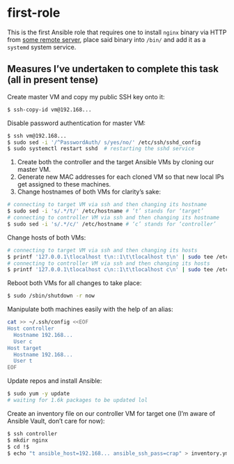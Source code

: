 # first-role

This is the first Ansible role that requires one to install `nginx`
binary via HTTP from [some remote
server](https://example.com/registry/nginx_1.0.0), place said binary
into `/bin/` and add it as a `systemd` system service.

## Measures I’ve undertaken to complete this task (all in present tense)

Create master VM and copy my public SSH key onto it:

```sh
$ ssh-copy-id vm@192.168...
```

Disable password authentication for master VM:

```sh
$ ssh vm@192.168...
$ sudo sed -i '/^PasswordAuth/ s/yes/no/' /etc/ssh/sshd_config
$ sudo systemctl restart sshd  # restarting the sshd service
```

1. Create both the controller and the target Ansible VMs by cloning our
   master VM.
1. Generate new MAC addresses for each cloned VM so that new local IPs
   get assigned to these machines.
1. Change hostnames of both VMs for clarity’s sake:

```sh
# connecting to target VM via ssh and then changing its hostname
$ sudo sed -i 's/.*/t/' /etc/hostname # ‘t’ stands for ‘target’
# connecting to controller VM via ssh and then changing its hostname
$ sudo sed -i 's/.*/c/' /etc/hostname # ‘c’ stands for ‘controller’
```

Change hosts of both VMs:

```sh
# connecting to target VM via ssh and then changing its hosts
$ printf '127.0.0.1\tlocalhost t\n::1\t\tlocalhost t\n' | sudo tee /etc/hosts
# connecting to controller VM via ssh and then changing its hosts
$ printf '127.0.0.1\tlocalhost c\n::1\t\tlocalhost c\n' | sudo tee /etc/hosts
```

Reboot both VMs for all changes to take place:

```sh
$ sudo /sbin/shutdown -r now
```

Manipulate both machines easily with the help of an alias:

```sh
cat >> ~/.ssh/config <<EOF
Host controller
  Hostname 192.168...
  User c
Host target
  Hostname 192.168...
  User t
EOF
```

Update repos and install Ansible:

```sh
$ sudo yum -y update
# waiting for 1.6k packages to be updated lol
```

Create an inventory file on our controller VM for target one (I’m aware
of Ansible Vault, don’t care for now):

```sh
$ ssh controller
$ mkdir nginx
$ cd !$
$ echo "t ansible_host=192.168... ansible_ssh_pass=crap" > inventory.yml
```
